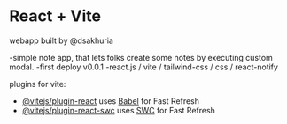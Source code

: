 # React + Vite

webapp built by @dsakhuria

-simple note app, that lets folks create some notes by executing custom modal.
-first deploy v0.0.1
-react.js / vite / tailwind-css / css / react-notify


plugins for vite:

- [@vitejs/plugin-react](https://github.com/vitejs/vite-plugin-react/blob/main/packages/plugin-react/README.md) uses [Babel](https://babeljs.io/) for Fast Refresh
- [@vitejs/plugin-react-swc](https://github.com/vitejs/vite-plugin-react-swc) uses [SWC](https://swc.rs/) for Fast Refresh
